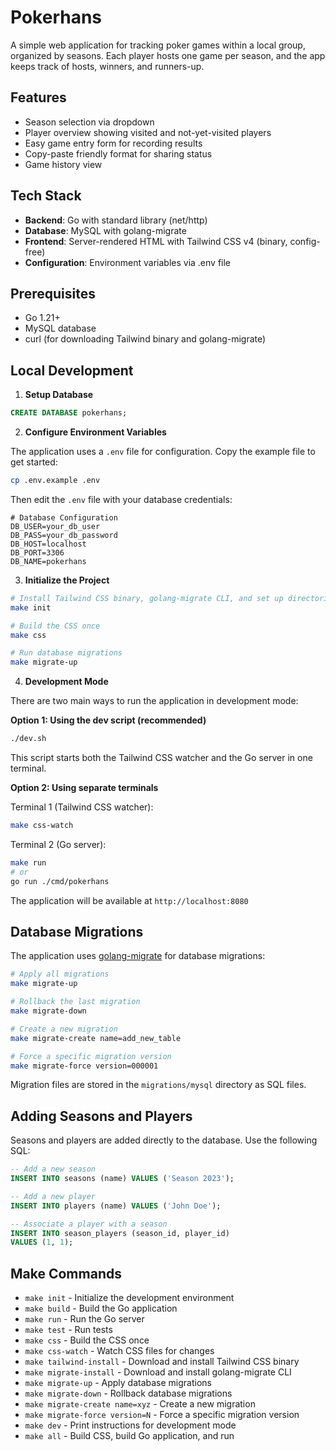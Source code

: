# Pokerhans

A simple web application for tracking poker games within a local group, organized by seasons. Each player hosts one game per season, and the app keeps track of hosts, winners, and runners-up.

## Features

- Season selection via dropdown
- Player overview showing visited and not-yet-visited players
- Easy game entry form for recording results
- Copy-paste friendly format for sharing status
- Game history view

## Tech Stack

- **Backend**: Go with standard library (net/http)
- **Database**: MySQL with golang-migrate
- **Frontend**: Server-rendered HTML with Tailwind CSS v4 (binary, config-free)
- **Configuration**: Environment variables via .env file

## Prerequisites

- Go 1.21+
- MySQL database
- curl (for downloading Tailwind binary and golang-migrate)

## Local Development

1. **Setup Database**

```sql
CREATE DATABASE pokerhans;
```

2. **Configure Environment Variables**

The application uses a `.env` file for configuration. Copy the example file to get started:

```bash
cp .env.example .env
```

Then edit the `.env` file with your database credentials:

```
# Database Configuration
DB_USER=your_db_user
DB_PASS=your_db_password
DB_HOST=localhost
DB_PORT=3306
DB_NAME=pokerhans
```

3. **Initialize the Project**

```bash
# Install Tailwind CSS binary, golang-migrate CLI, and set up directories
make init

# Build the CSS once
make css

# Run database migrations
make migrate-up
```

4. **Development Mode**

There are two main ways to run the application in development mode:

**Option 1: Using the dev script (recommended)**

```bash
./dev.sh
```

This script starts both the Tailwind CSS watcher and the Go server in one terminal.

**Option 2: Using separate terminals**

Terminal 1 (Tailwind CSS watcher):

```bash
make css-watch
```

Terminal 2 (Go server):

```bash
make run
# or
go run ./cmd/pokerhans
```

The application will be available at `http://localhost:8080`

## Database Migrations

The application uses [golang-migrate](https://github.com/golang-migrate/migrate) for database migrations:

```bash
# Apply all migrations
make migrate-up

# Rollback the last migration
make migrate-down

# Create a new migration
make migrate-create name=add_new_table

# Force a specific migration version
make migrate-force version=000001
```

Migration files are stored in the `migrations/mysql` directory as SQL files.

## Adding Seasons and Players

Seasons and players are added directly to the database. Use the following SQL:

```sql
-- Add a new season
INSERT INTO seasons (name) VALUES ('Season 2023');

-- Add a new player
INSERT INTO players (name) VALUES ('John Doe');

-- Associate a player with a season
INSERT INTO season_players (season_id, player_id)
VALUES (1, 1);
```

## Make Commands

- `make init` - Initialize the development environment
- `make build` - Build the Go application
- `make run` - Run the Go server
- `make test` - Run tests
- `make css` - Build the CSS once
- `make css-watch` - Watch CSS files for changes
- `make tailwind-install` - Download and install Tailwind CSS binary
- `make migrate-install` - Download and install golang-migrate CLI
- `make migrate-up` - Apply database migrations
- `make migrate-down` - Rollback database migrations
- `make migrate-create name=xyz` - Create a new migration
- `make migrate-force version=N` - Force a specific migration version
- `make dev` - Print instructions for development mode
- `make all` - Build CSS, build Go application, and run
